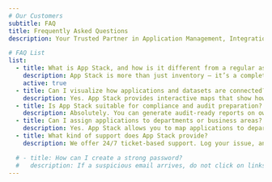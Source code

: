 ```yaml
---
# Our Customers
subtitle: FAQ
title: Frequently Asked Questions
description: Your Trusted Partner in Application Management, Integration Mapping, and Smarter Decision-Making with Cutting-Edge Solutions <br> for Comprehensive Data Insight.

# FAQ List
list:
  - title: What is App Stack, and how is it different from a regular asset tracker?
    description: App Stack is more than just inventory — it’s a complete platform to manage application metadata, map integrations, track usage, analyze cost, and drive smarter decisions.
    active: true
  - title: Can I visualize how applications and datasets are connected?
    description: Yes. App Stack provides interactive maps that show how data flows between applications and where dependencies exist, making it easy to spot gaps and risks.
  - title: Is App Stack suitable for compliance and audit preparation?
    description: Absolutely. You can generate audit-ready reports on ownership, lifecycle status, financials, and access — all in just a few clicks.
  - title: Can I assign applications to departments or business areas?
    description: Yes. App Stack allows you to map applications to departments and business units to understand usage, ownership, and business alignment.
  - title: What kind of support does App Stack provide?
    description: We offer 24/7 ticket-based support. Log your issue, and our team will respond within 24 hours — often much sooner.

  # - title: How can I create a strong password?
  #   description: If a suspicious email arrives, do not click on links or download attachments. Verify the sender's email address and look for phishing signs, such as typos or unusual requests. If unsure, contact the sender directly using a trusted method. Report the email to your IT department or email provider.
---
```

